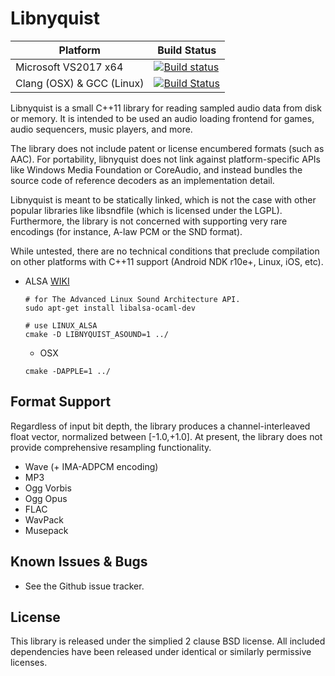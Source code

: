 # Libnyquist


Platform | Build Status |
-------- | ------------ |
Microsoft VS2017 x64 | [![Build status](https://ci.appveyor.com/api/projects/status/2xeuyuxy618ndf4r?svg=true)](https://ci.appveyor.com/project/ddiakopoulos/libnyquist) |
Clang (OSX) & GCC (Linux) | [![Build Status](https://travis-ci.org/ddiakopoulos/libnyquist.svg?branch=master)](https://travis-ci.org/ddiakopoulos/libnyquist) |

Libnyquist is a small C++11 library for reading sampled audio data from disk or memory. It is intended to be used an audio loading frontend for games, audio sequencers, music players, and more.

The library does not include patent or license encumbered formats (such as AAC). For portability, libnyquist does not link against platform-specific APIs like Windows Media Foundation or CoreAudio, and instead bundles the source code of reference decoders as an implementation detail.

Libnyquist is meant to be statically linked, which is not the case with other popular libraries like libsndfile (which is licensed under the LGPL). Furthermore, the library is not concerned with supporting very rare encodings (for instance, A-law PCM or the SND format). 
 
While untested, there are no technical conditions that preclude compilation on other platforms with C++11 support (Android NDK r10e+, Linux, iOS, etc).
+ ALSA
    [WIKI](https://wiki.archlinux.org/title/Advanced_Linux_Sound_Architecture_(%E7%AE%80%E4%BD%93%E4%B8%AD%E6%96%87)#.E4.BB.8D.E7.84.B6.E6.B2.A1.E6.9C.89.E5.A3.B0.E9.9F.B3.EF.BC.9F%E2%80%94%E2%80%94%E2%80%94%E2%80%94%E2%80%94%E2%80%94%E2%80%94%E2%80%94%E2%80%94%E2%80%94%E2%80%94%E2%80%94%E2%80%94%E2%80%94%E2%80%94%E2%80%94%E7%89%88%E6%9D%83%E5%A3%B0%E6%98%8E%EF%BC%9A%E6%9C%AC%E6%96%87%E4%B8%BACSDN%E5%8D%9A%E4%B8%BB%E3%80%8C%E5%B1%9E%E7%89%9B%E3%80%8D%E7%9A%84%E5%8E%9F%E5%88%9B%E6%96%87%E7%AB%A0%EF%BC%8C%E9%81%B5%E5%BE%AACC%204.0%20BY-SA%E7%89%88%E6%9D%83%E5%8D%8F%E8%AE%AE%EF%BC%8C%E8%BD%AC%E8%BD%BD%E8%AF%B7%E9%99%84%E4%B8%8A%E5%8E%9F%E6%96%87%E5%87%BA%E5%A4%84%E9%93%BE%E6%8E%A5%E5%8F%8A%E6%9C%AC%E5%A3%B0%E6%98%8E%E3%80%82%E5%8E%9F%E6%96%87%E9%93%BE%E6%8E%A5%EF%BC%9Ahttps://blog.csdn.net/xwinie/article/details/88346286)
    ```shell
    # for The Advanced Linux Sound Architecture API.
    sudo apt-get install libalsa-ocaml-dev
  
    # use LINUX_ALSA
    cmake -D LIBNYQUIST_ASOUND=1 ../
    ```
  + OSX
  ```shell
  cmake -DAPPLE=1 ../
  ```


## Format Support

Regardless of input bit depth, the library produces a channel-interleaved float vector, normalized between [-1.0,+1.0]. At present, the library does not provide comprehensive resampling functionality. 

* Wave (+ IMA-ADPCM encoding)
* MP3
* Ogg Vorbis
* Ogg Opus
* FLAC
* WavPack
* Musepack

## Known Issues & Bugs
* See the Github issue tracker. 

## License
This library is released under the simplied 2 clause BSD license. All included dependencies have been released under identical or similarly permissive licenses.
